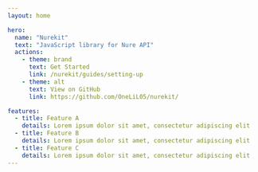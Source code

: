 ```yaml
---
layout: home

hero:
  name: "Nurekit"
  text: "JavaScript library for Nure API"
  actions:
    - theme: brand
      text: Get Started
      link: /nurekit/guides/setting-up
    - theme: alt
      text: View on GitHub
      link: https://github.com/OneLiL05/nurekit/

features:
  - title: Feature A
    details: Lorem ipsum dolor sit amet, consectetur adipiscing elit
  - title: Feature B
    details: Lorem ipsum dolor sit amet, consectetur adipiscing elit
  - title: Feature C
    details: Lorem ipsum dolor sit amet, consectetur adipiscing elit
---
```

